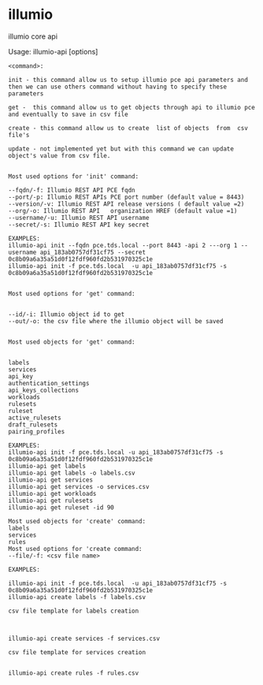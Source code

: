 # illumio
illumio core api


 Usage: illumio-api <command> [options]
    
    <command>:
    
    init - this command allow us to setup illumio pce api parameters and then we can use others command without having to specify these parameters
    
    get -  this command allow us to get objects through api to illumio pce and eventually to save in csv file
    
    create - this command allow us to create  list of objects  from  csv file's
    
    update - not implemented yet but with this command we can update object's value from csv file.


    Most used options for 'init' command:

    --fqdn/-f: Illumio REST API PCE fqdn
    --port/-p: Illumio REST APIs PCE port number (default value = 8443)
    --version/-v: Illumio REST API release versions ( default value =2)
    --org/-o: Illumio REST API   organization HREF (default value =1)
    --username/-u: Illumio REST API username
    --secret/-s: Illumio REST API key secret

    EXAMPLES:
    illumio-api init --fqdn pce.tds.local --port 8443 -api 2 ---org 1 --username api_183ab0757df31cf75 --secret 0c8b09a6a35a51d0f12fdf960fd2b531970325c1e
    illumio-api init -f pce.tds.local  -u api_183ab0757df31cf75 -s 0c8b09a6a35a51d0f12fdf960fd2b531970325c1e

    
    Most used options for 'get' command:


    --id/-i: Illumio object id to get
    --out/-o: the csv file where the illumio object will be saved


    Most used objects for 'get' command:


    labels
    services
    api_key
    authentication_settings
    api_keys_collections
    workloads
    rulesets
    ruleset
    active_rulesets
    draft_rulesets
    pairing_profiles

    EXAMPLES:
    illumio-api init -f pce.tds.local -u api_183ab0757df31cf75 -s 0c8b09a6a35a51d0f12fdf960fd2b531970325c1e
    illumio-api get labels
    illumio-api get labels -o labels.csv
    illumio-api get services 
    illumio-api get services -o services.csv
    illumio-api get workloads
    illumio-api get rulesets
    illumio-api get ruleset -id 90

    Most used objects for 'create' command:
    labels
    services
    rules
    Most used options for 'create command:
    --file/-f: <csv file name>

    EXAMPLES:

    illumio-api init -f pce.tds.local  -u api_183ab0757df31cf75 -s 0c8b09a6a35a51d0f12fdf960fd2b531970325c1e
    illumio-api create labels -f labels.csv
    
    csv file template for labels creation
   
    

    illumio-api create services -f services.csv
    
    csv file template for services creation
    
    
    illumio-api create rules -f rules.csv
    
   
